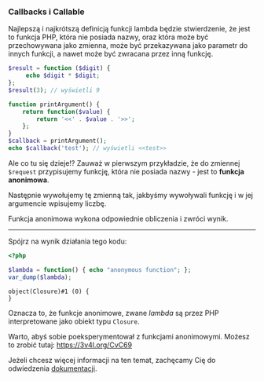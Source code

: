 ### Callbacks i Callable
Najlepszą i najkrótszą definicją funkcji lambda będzie stwierdzenie, że jest to funkcja PHP, która nie posiada nazwy, oraz która może być przechowywana jako zmienna, może być przekazywana jako parametr do innych funkcji, a nawet może być zwracana przez inną funkcję.
```php
$result = function ($digit) {
     echo $digit * $digit;
};
$result(3); // wyświetli 9

function printArgument() {
    return function($value) {
        return '<<' . $value . '>>';
    };
}
$callback = printArgument();
echo $callback('test'); // wyświetli <<test>>
```

Ale co tu się dzieje!?
Zauważ w pierwszym przykładzie, że do zmiennej `$request` przypisujemy funkcję, która nie posiada nazwy - jest to **funkcja anonimowa**.

Następnie wywołujemy tę zmienną tak, jakbyśmy wywoływali funkcję i w jej argumencie wpisujemy liczbę.

Funkcja anonimowa wykona odpowiednie obliczenia i zwróci wynik.


----------
Spójrz na wynik działania tego kodu:
```php
<?php

$lambda = function() { echo "anonymous function"; };
var_dump($lambda);
```

```
object(Closure)#1 (0) {
}
```
Oznacza to, że funkcje anonimowe, zwane *lambda* są przez PHP interpretowane jako obiekt typu `Closure`.

Warto, abyś sobie poeksperymentował z funkcjami anonimowymi. Możesz to zrobić tutaj: https://3v4l.org/CvC69

Jeżeli chcesz więcej informacji na ten temat, zachęcamy Cię do odwiedzenia [dokumentacji](http://php.net/manual/en/language.types.callable.php).
